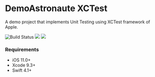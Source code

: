 # DemoAstronaute XCTest
A demo project that implements Unit Testing using XCTest framework of Apple. 

![Build Status](https://travis-ci.org/OussamaRomdhane/easy-converter.svg?branch=master)
![](https://img.shields.io/badge/platform-iOS-lightgrey.svg)
![](https://img.shields.io/badge/license-MIT-green.svg)


### Requirements
- iOS 11.0+ 
- Xcode 9.3+
- Swift 4.1+
